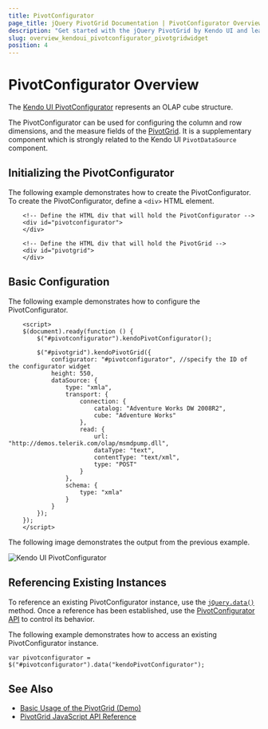 ```yaml
---
title: PivotConfigurator
page_title: jQuery PivotGrid Documentation | PivotConfigurator Overview | Kendo UI
description: "Get started with the jQuery PivotGrid by Kendo UI and learn how to create and configure the Kendo UI PivotGrid Configurator."
slug: overview_kendoui_pivotconfigurator_pivotgridwidget
position: 4
---
```


# PivotConfigurator Overview

The [Kendo UI PivotConfigurator](/api/web/pivotconfigurator) represents an OLAP cube structure.

The PivotConfigurator can be used for configuring the column and row dimensions, and the measure fields of the [PivotGrid](http://demos.telerik.com/kendo-ui/pivotgrid/index). It is a supplementary component which is strongly related to the Kendo UI `PivotDataSource` component.

## Initializing the PivotConfigurator

The following example demonstrates how to create the PivotConfigurator. To create the PivotConfigurator, define a `<div>` HTML element.

        <!-- Define the HTML div that will hold the PivotConfigurator -->
        <div id="pivotconfigurator">
        </div>

        <!-- Define the HTML div that will hold the PivotGrid -->
        <div id="pivotgrid">
        </div>

## Basic Configuration

The following example demonstrates how to configure the PivotConfigurator.

        <script>
        $(document).ready(function () {
            $("#pivotconfigurator").kendoPivotConfigurator();

            $("#pivotgrid").kendoPivotGrid({
                configurator: "#pivotconfigurator", //specify the ID of the configurator widget
                height: 550,
                dataSource: {
                    type: "xmla",
                    transport: {
                        connection: {
                            catalog: "Adventure Works DW 2008R2",
                            cube: "Adventure Works"
                        },
                        read: {
                            url: "http://demos.telerik.com/olap/msmdpump.dll",
                            dataType: "text",
                            contentType: "text/xml",
                            type: "POST"
                        }
                    },
                    schema: {
                        type: "xmla"
                    }
                }
            });
        });
        </script>

The following image demonstrates the output from the previous example.

![Kendo UI PivotConfigurator](../../../../images/pivotconfigurator.png)

## Referencing Existing Instances

To reference an existing PivotConfigurator instance, use the [`jQuery.data()`](http://api.jquery.com/jQuery.data/) method. Once a reference has been established, use the [PivotConfigurator API](/api/web/pivotconfigurator) to control its behavior.

The following example demonstrates how to access an existing PivotConfigurator instance.

    var pivotconfigurator = $("#pivotconfigurator").data("kendoPivotConfigurator");

## See Also

* [Basic Usage of the PivotGrid (Demo)](http://demos.telerik.com/kendo-ui/pivotgrid/index)
* [PivotGrid JavaScript API Reference](/api/javascript/ui/pivotgrid)
